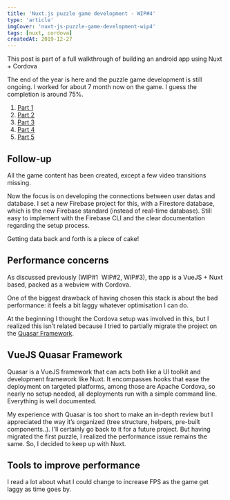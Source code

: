 ```yaml
---
title: 'Nuxt.js puzzle game development - WIP#4'
type: 'article'
imgCover: 'nuxt-js-puzzle-game-development-wip4'
tags: [nuxt, cordova]
createdAt: 2019-12-27
---
```


This post is part of a full walkthrough of building an android app using Nuxt + Cordova
<!--more-->

The end of the year is here and the puzzle game development is still ongoing. I worked for about 7 month now on the game. I guess the completion is around 75%.

1. [Part 1](/posts/nuxt-js-puzzle-game-development-wip1)
2. [Part 2](/posts/nuxt-js-puzzle-game-development-wip2)
3. [Part 3](/posts/nuxt-js-puzzle-game-development-wip3)
4. [Part 4](/posts/nuxt-js-puzzle-game-development-wip4)
5. [Part 5](/posts/nuxt-js-puzzle-game-development-wip5)

## Follow-up

All the game content has been created, except a few video transitions missing.

Now the focus is on developing the connections between user datas and database. I set a new Firebase project for this, with a Firestore database, which is the new Firebase standard (instead of real-time database). Still easy to implement with the Firebase CLI and the clear documentation regarding the setup process.

Getting data back and forth is a piece of cake!

## Performance concerns

As discussed previously (WIP#1  WIP#2, WIP#3), the app is a VueJS + Nuxt based, packed as a webview with Cordova.

One of the biggest drawback of having chosen this stack is about the bad performance: it feels a bit laggy whatever optimisation I can do.

At the beginning I thought the Cordova setup was involved in this, but I realized this isn’t related because I tried to partially migrate the project on the [Quasar Framework](https://quasar.dev/).

## VueJS Quasar Framework

Quasar is a VueJS framework that can acts both like a UI toolkit and development framework like Nuxt.
It encompasses hooks that ease the deployment on targeted platforms, among those are Apache Cordova, so nearly no setup needed, all deployments run with a simple command line. Everything is well documented.

My experience with Quasar is too short to make an in-depth review but I appreciated the way it’s organized (tree structure, helpers, pre-built components..). I'll certainly go back to it for a future project. But having migrated the first puzzle, I realized the performance issue remains the same. So, I decided to keep up with Nuxt.

## Tools to improve performance

I read a lot about what I could change to increase FPS as the game get laggy as time goes by.